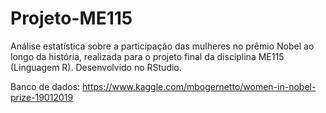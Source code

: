 # Projeto-ME115
Análise estatística sobre a participação das mulheres no prêmio Nobel ao longo da história, realizada para o projeto final da disciplina ME115 (Linguagem R).
Desenvolvido no RStudio.

Banco de dados: https://www.kaggle.com/mbogernetto/women-in-nobel-prize-19012019
